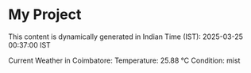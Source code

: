 # My Project

This content is dynamically generated in Indian Time (IST): 2025-03-25 00:37:00 IST


Current Weather in Coimbatore:
Temperature: 25.88 °C
Condition: mist
